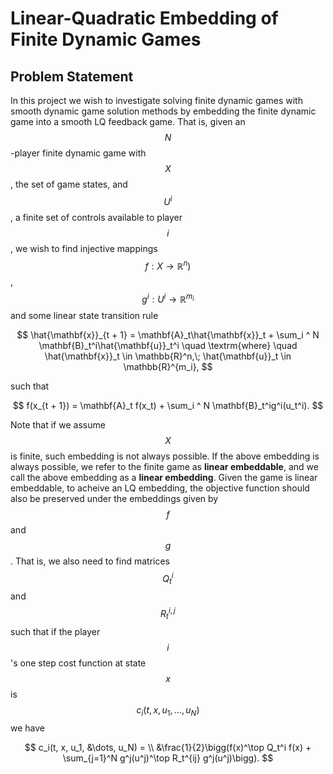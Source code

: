 # Linear-Quadratic Embedding of Finite Dynamic Games #
## Problem Statement ##
<link rel="stylesheet" href="https://cdn.jsdelivr.net/npm/katex@0.10.2/dist/katex.min.css" integrity="sha384-yFRtMMDnQtDRO8rLpMIKrtPCD5jdktao2TV19YiZYWMDkUR5GQZR/NOVTdquEx1j" crossorigin="anonymous">
<script defer src="https://cdn.jsdelivr.net/npm/katex@0.10.2/dist/katex.min.js" integrity="sha384-9Nhn55MVVN0/4OFx7EE5kpFBPsEMZxKTCnA+4fqDmg12eCTqGi6+BB2LjY8brQxJ" crossorigin="anonymous"></script>
<script defer src="https://cdn.jsdelivr.net/npm/katex@0.10.2/dist/contrib/auto-render.min.js" integrity="sha384-kWPLUVMOks5AQFrykwIup5lo0m3iMkkHrD0uJ4H5cjeGihAutqP0yW0J6dpFiVkI" crossorigin="anonymous" onload="renderMathInElement(document.body);"></script>

In this project we wish to investigate solving finite dynamic games with smooth dynamic game solution methods by embedding the finite dynamic game into a smooth LQ feedback game. That is, given an $$N$$-player finite dynamic game with $$X$$, the set of game states, and $$U^i$$, a finite set of controls available to player $$i$$, we wish to find injective mappings $$f: X \rightarrow \mathbb{R}^n)$$, $$g^i: U^i \rightarrow \mathbb{R}^{m_i}$$ and some linear state transition rule

$$
    \hat{\mathbf{x}}_{t + 1} = \mathbf{A}_t\hat{\mathbf{x}}_t + \sum_i ^ N \mathbf{B}_t^i\hat{\mathbf{u}}_t^i \quad \textrm{where} \quad \hat{\mathbf{x}}_t \in \mathbb{R}^n,\; \hat{\mathbf{u}}_t \in \mathbb{R}^{m_i},
$$

such that

$$
    f(x_{t + 1}) = \mathbf{A}_t f(x_t) + \sum_i ^ N \mathbf{B}_t^ig^i(u_t^i).
$$

Note that if we assume $$X$$ is finite, such embedding is not always possible. If the above embedding is always possible, we refer to the finite game as **linear embeddable**, and we call the above embedding as a **linear embedding**. Given the game is linear embeddable, to acheive an LQ embedding, the objective function should also be preserved under the embeddings given by $$f$$ and $$g$$. That is, we also need to find matrices $$Q^i_t$$ and $$R^{i,j}_t$$ such that if the player $$i$$'s one step cost function at state $$x$$ is $$c_i(t, x, u_1, \dots, u_N)$$ we have

$$
       c_i(t, x, u_1, &\dots, u_N) = \\
       &\frac{1}{2}\bigg(f(x)^\top Q_t^i f(x) + \sum_{j=1}^N g^j(u^j)^\top R_t^{ij} g^j(u^j)\bigg).
$$
